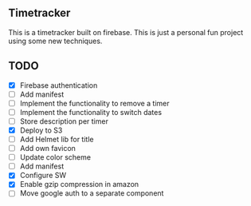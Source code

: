 ## Timetracker
This is a timetracker built on firebase. This is just a personal fun project using some new techniques.

## TODO
- [x] Firebase authentication
- [ ] Add manifest
- [ ] Implement the functionality to remove a timer
- [ ] Implement the functionality to switch dates
- [ ] Store description per timer
- [x] Deploy to S3
- [ ] Add Helmet lib for title
- [ ] Add own favicon
- [ ] Update color scheme
- [ ] Add manifest
- [x] Configure SW
- [x] Enable gzip compression in amazon
- [ ] Move google auth to a separate component
